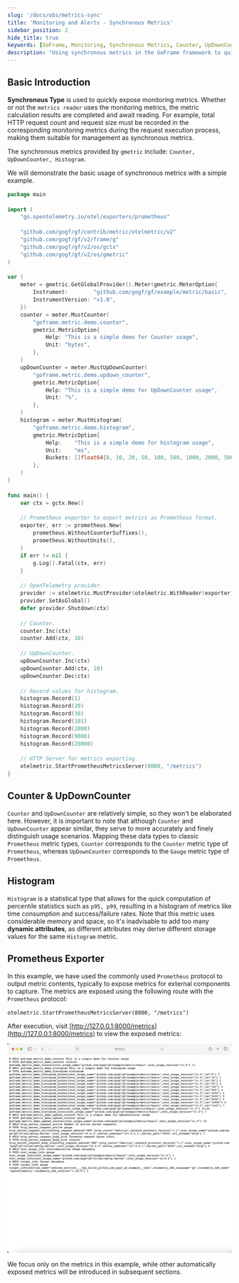 ```yaml
---
slug: '/docs/obs/metrics-sync'
title: 'Monitoring and Alerts - Synchronous Metrics'
sidebar_position: 2
hide_title: true
keywords: [GoFrame, Monitoring, Synchronous Metrics, Counter, UpDownCounter, Histogram, Prometheus, OpenTelemetry, Metrics Export, Performance Monitoring]
description: "Using synchronous metrics in the GoFrame framework to quickly expose and record HTTP request-related data through types such as Counter, UpDownCounter, and Histogram provided by gmetric. Implementing metrics output with the Prometheus protocol for external monitoring tools to capture and analyze, achieving effective performance monitoring and management."
---
```


## Basic Introduction

**Synchronous Type** is used to quickly expose monitoring metrics. Whether or not the `metrics reader` uses the monitoring metrics, the metric calculation results are completed and await reading. For example, total HTTP request count and request size must be recorded in the corresponding monitoring metrics during the request execution process, making them suitable for management as synchronous metrics.

The synchronous metrics provided by `gmetric` include: `Counter, UpDownCounter, Histogram`.

We will demonstrate the basic usage of synchronous metrics with a simple example.

```go
package main

import (
    "go.opentelemetry.io/otel/exporters/prometheus"

    "github.com/gogf/gf/contrib/metric/otelmetric/v2"
    "github.com/gogf/gf/v2/frame/g"
    "github.com/gogf/gf/v2/os/gctx"
    "github.com/gogf/gf/v2/os/gmetric"
)

var (
    meter = gmetric.GetGlobalProvider().Meter(gmetric.MeterOption{
        Instrument:        "github.com/gogf/gf/example/metric/basic",
        InstrumentVersion: "v1.0",
    })
    counter = meter.MustCounter(
        "goframe.metric.demo.counter",
        gmetric.MetricOption{
            Help: "This is a simple demo for Counter usage",
            Unit: "bytes",
        },
    )
    upDownCounter = meter.MustUpDownCounter(
        "goframe.metric.demo.updown_counter",
        gmetric.MetricOption{
            Help: "This is a simple demo for UpDownCounter usage",
            Unit: "%",
        },
    )
    histogram = meter.MustHistogram(
        "goframe.metric.demo.histogram",
        gmetric.MetricOption{
            Help:    "This is a simple demo for histogram usage",
            Unit:    "ms",
            Buckets: []float64{0, 10, 20, 50, 100, 500, 1000, 2000, 5000, 10000},
        },
    )
)

func main() {
    var ctx = gctx.New()

    // Prometheus exporter to export metrics as Prometheus format.
    exporter, err := prometheus.New(
        prometheus.WithoutCounterSuffixes(),
        prometheus.WithoutUnits(),
    )
    if err != nil {
        g.Log().Fatal(ctx, err)
    }

    // OpenTelemetry provider.
    provider := otelmetric.MustProvider(otelmetric.WithReader(exporter))
    provider.SetAsGlobal()
    defer provider.Shutdown(ctx)

    // Counter.
    counter.Inc(ctx)
    counter.Add(ctx, 10)

    // UpDownCounter.
    upDownCounter.Inc(ctx)
    upDownCounter.Add(ctx, 10)
    upDownCounter.Dec(ctx)

    // Record values for histogram.
    histogram.Record(1)
    histogram.Record(20)
    histogram.Record(30)
    histogram.Record(101)
    histogram.Record(2000)
    histogram.Record(9000)
    histogram.Record(20000)

    // HTTP Server for metrics exporting.
    otelmetric.StartPrometheusMetricsServer(8000, "/metrics")
}
```

## Counter & UpDownCounter

`Counter` and `UpDownCounter` are relatively simple, so they won't be elaborated here. However, it is important to note that although `Counter` and `UpDownCounter` appear similar, they serve to more accurately and finely distinguish usage scenarios. Mapping these data types to classic `Prometheus` metric types, `Counter` corresponds to the `Counter` metric type of `Prometheus`, whereas `UpDownCounter` corresponds to the `Gauge` metric type of `Prometheus`.

## Histogram

`Histogram` is a statistical type that allows for the quick computation of percentile statistics such as `p95, p99`, resulting in a histogram of metrics like time consumption and success/failure rates. Note that this metric uses considerable memory and space, so it's inadvisable to add too many **dynamic attributes**, as different attributes may derive different storage values for the same `Histogram` metric.

## Prometheus Exporter

In this example, we have used the commonly used `Prometheus` protocol to output metric contents, typically to expose metrics for external components to capture. The metrics are exposed using the following route with the `Prometheus` protocol:

```
otelmetric.StartPrometheusMetricsServer(8000, "/metrics")
```

After execution, visit [http://127.0.0.1:8000/metrics](http://127.0.0.1:8000/metrics) to view the exposed metrics:

![](/markdown/50c5c45e521aa19633873aa9f9186ac3.png)

We focus only on the metrics in this example, while other automatically exposed metrics will be introduced in subsequent sections.